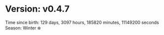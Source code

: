 # Version: v0.4.7
Time since birth: 129 days, 3097 hours, 185820 minutes, 11149200 seconds
Season: Winter ❄️
